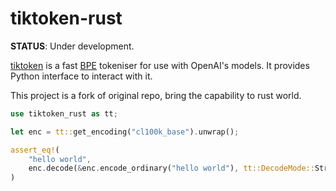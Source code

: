# tiktoken-rust

**STATUS**: Under development.

[tiktoken](https://github.com/openai/tiktoken) is a fast [BPE](https://en.wikipedia.org/wiki/Byte_pair_encoding) tokeniser for use with
OpenAI's models. It provides Python interface to interact with it.

This project is a fork of original repo, bring the capability to rust world.

```rust
use tiktoken_rust as tt;

let enc = tt::get_encoding("cl100k_base").unwrap();

assert_eq!(
    "hello world",
    enc.decode(&enc.encode_ordinary("hello world"), tt::DecodeMode::Strict).unwrap()
)
```

